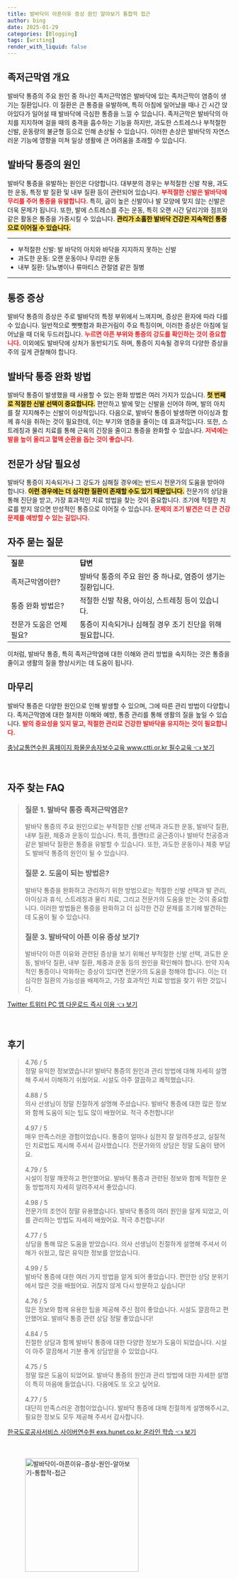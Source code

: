 ```yaml
---
title: 발바닥이 아픈이유 증상 원인 알아보기 통합적 접근
author: bing
date: 2025-01-29
categories: [Blogging]
tags: [writing]
render_with_liquid: false
---
```



<h2 id='족저근막염 개요'>족저근막염 개요</h2>

<p>발바닥 통증의 주요 원인 중 하나인 족저근막염은 발바닥에 있는 족저근막이 염증이 생기는 질환입니다. 이 질환은 큰 통증을 유발하며, 특히 아침에 일어났을 때나 긴 시간 앉아있다가 일어설 때 발바닥에 극심한 통증을 느낄 수 있습니다. 족저근막은 발바닥의 아치를 지지하며 걸을 때의 충격을 흡수하는 기능을 하지만, 과도한 스트레스나 부적절한 신발, 운동량의 불균형 등으로 인해 손상될 수 있습니다. 이러한 손상은 발바닥의 자연스러운 기능에 영향을 미쳐 일상 생활에 큰 어려움을 초래할 수 있습니다.</p>

<h2 id='발바닥 통증의 원인'>발바닥 통증의 원인</h2>

<p>발바닥 통증을 유발하는 원인은 다양합니다. 대부분의 경우는 부적절한 신발 착용, 과도한 운동, 특정 발 질환 및 내부 질환 등이 관련되어 있습니다. <b><span style="color: #ee2323;">부적절한 신발은 발바닥에 무리를 주어 통증을 유발합니다.</span></b> 특히, 굽이 높은 신발이나 발 모양에 맞지 않는 신발은 더욱 문제가 됩니다. 또한, 발에 스트레스를 주는 운동, 특히 오랜 시간 달리기와 점프와 같은 활동은 통증을 가중시킬 수 있습니다. <b><span style="background-color: #ffe066;">관리가 소홀한 발바닥 건강은 지속적인 통증으로 이어질 수 있습니다.</span></b></p>

<hr />

<ul>
    <li>부적절한 신발: 발 바닥의 아치와 바닥을 지지하지 못하는 신발</li>
    <li>과도한 운동: 오랜 운동이나 무리한 운동</li>
    <li>내부 질환: 당뇨병이나 류마티스 관절염 같은 질병</li>
</ul>

<hr />

<h2 id='통증 증상'>통증 증상</h2>

<p>발바닥 통증의 증상은 주로 발바닥의 특정 부위에서 느껴지며, 증상은 환자에 따라 다를 수 있습니다. 일반적으로 뻣뻣함과 화끈거림이 주요 특징이며, 이러한 증상은 아침에 일어났을 때 더욱 두드러집니다. <b><span style="color: #ee2323;">누르면 아픈 부위와 통증의 강도를 확인하는 것이 중요합니다.</span></b> 이외에도 발바닥에 상처가 동반되기도 하며, 통증이 지속될 경우의 다양한 증상을 주의 깊게 관찰해야 합니다.</p>

<h2 id='발바닥 통증 완화 방법'>발바닥 통증 완화 방법</h2>

<p>발바닥 통증이 발생했을 때 사용할 수 있는 완화 방법은 여러 가지가 있습니다. <b><span style="background-color: #ffe066;">첫 번째로 적절한 신발 선택이 중요합니다.</span></b> 편안하고 발에 맞는 신발을 신어야 하며, 발의 아치를 잘 지지해주는 신발이 이상적입니다. 다음으로, 발바닥 통증이 발생하면 아이싱과 함께 휴식을 취하는 것이 필요한데, 이는 부기와 염증을 줄이는 데 효과적입니다. 또한, 스트레칭과 물리 치료를 통해 근육의 긴장을 줄이고 통증을 완화할 수 있습니다. <b><span style="color: #ee2323;">저녁에는 발을 높이 올리고 혈액 순환을 돕는 것이 좋습니다.</span></b></p>

<h2 id='전문가 상담 필요성'>전문가 상담 필요성</h2>

<p>발바닥 통증이 지속되거나 그 강도가 심해질 경우에는 반드시 전문가의 도움을 받아야 합니다. <b><span style="background-color: #ffe066;">이런 경우에는 더 심각한 질환이 존재할 수도 있기 때문입니다.</span></b> 전문가의 상담을 통해 진단을 받고, 가장 효과적인 치료 방법을 찾는 것이 중요합니다. 조기에 적절한 치료를 받지 않으면 만성적인 통증으로 이어질 수 있습니다. <b><span style="color: #ee2323;">문제의 조기 발견은 더 큰 건강 문제를 예방할 수 있는 길입니다.</span></b></p>

<h2 id='자주 묻는 질문'>자주 묻는 질문</h2>

<table>
    <tr>
        <td><b>질문</b></td>
        <td><b>답변</b></td>
    </tr>
    <tr>
        <td>족저근막염이란?</td>
        <td>발바닥 통증의 주요 원인 중 하나로, 염증이 생기는 질환입니다.</td>
    </tr>
    <tr>
        <td>통증 완화 방법은?</td>
        <td>적절한 신발 착용, 아이싱, 스트레칭 등이 있습니다.</td>
    </tr>
    <tr>
        <td>전문가 도움은 언제 필요?</td>
        <td>통증이 지속되거나 심해질 경우 조기 진단을 위해 필요합니다.</td>
    </tr>
</table>

<p>이처럼, 발바닥 통증, 특히 족저근막염에 대한 이해와 관리 방법을 숙지하는 것은 통증을 줄이고 생활의 질을 향상시키는 데 도움이 됩니다.</p>

<h2 id='마무리'>마무리</h2>

<p>발바닥 통증은 다양한 원인으로 인해 발생할 수 있으며, 그에 따른 관리 방법이 다양합니다. 족저근막염에 대한 철저한 이해와 예방, 통증 관리를 통해 생활의 질을 높일 수 있습니다. <b><span style="color: #ee2323;">발의 중요성을 잊지 말고, 적절한 관리로 건강한 발바닥을 유지하는 것이 필요합니다.</span></b></p>


<p><a class="click-button" title="충남교통연수원 홈페이지 화물운송자보수교육 www.ctti.or.kr 필수교육" href="https://yellowplanner.github.io/posts/%EC%B6%A9%EB%82%A8%EA%B5%90%ED%86%B5%EC%97%B0%EC%88%98%EC%9B%90-%ED%99%88%ED%8E%98%EC%9D%B4%EC%A7%80-%ED%99%94%EB%AC%BC%EC%9A%B4%EC%86%A1%EC%9E%90%EB%B3%B4%EC%88%98%EA%B5%90%EC%9C%A1-www.ctti.or.kr-%ED%95%84%EC%88%98%EA%B5%90%EC%9C%A1/" rel="dofollow">충남교통연수원 홈페이지 화물운송자보수교육 www.ctti.or.kr 필수교육 👈 보기</a></p><br>
<h2 id='자주_찾는_FAQ'>자주 찾는 FAQ</h2>
<div itemscope="" itemtype="https://schema.org/FAQPage"> 
<blockquote> 
<div itemscope="" itemprop="mainEntity" itemtype="https://schema.org/Question"> 
<h3 itemprop="name">질문 1. 발바닥 통증 족저근막염은?</h3> 
<div itemscope="" itemprop="acceptedAnswer" itemtype="https://schema.org/Answer"> 
<span itemprop="text"> 
<p>발바닥 통증의 주요 원인으로는 부적절한 신발 선택과 과도한 운동, 발바닥 질환, 내부 질환, 체중과 운동이 있습니다. 특히, 플랜타르 굴근증이나 발바닥 천공증과 같은 발바닥 질환은 통증을 유발할 수 있습니다. 또한, 과도한 운동이나 체중 부담도 발바닥 통증의 원인이 될 수 있습니다.</p> 
</span> 
</div> 
</div> 
<div itemscope="" itemprop="mainEntity" itemtype="https://schema.org/Question"> 
<h3 itemprop="name">질문 2. 도움이 되는 방법은?</h3> 
<div itemscope="" itemprop="acceptedAnswer" itemtype="https://schema.org/Answer"> 
<span itemprop="text"> 
<p>발바닥 통증을 완화하고 관리하기 위한 방법으로는 적절한 신발 선택과 발 관리, 아이싱과 휴식, 스트레칭과 물리 치료, 그리고 전문가의 도움을 받는 것이 중요합니다. 이러한 방법들은 통증을 완화하고 더 심각한 건강 문제를 조기에 발견하는 데 도움이 될 수 있습니다.</p> 
</span> 
</div> 
</div> 
<div itemscope="" itemprop="mainEntity" itemtype="https://schema.org/Question"> 
<h3 itemprop="name">질문 3. 발바닥이 아픈 이유 증상 보기?</h3> 
<div itemscope="" itemprop="acceptedAnswer" itemtype="https://schema.org/Answer"> 
<span itemprop="text"> 
<p>발바닥이 아픈 이유와 관련된 증상을 보기 위해선 부적절한 신발 선택, 과도한 운동, 발바닥 질환, 내부 질환, 체중과 운동 등의 원인을 확인해야 합니다. 만약 지속적인 통증이나 악화하는 증상이 있다면 전문가의 도움을 청해야 합니다. 이는 더 심각한 질환의 가능성을 배제하고, 가장 효과적인 치료 방법을 찾기 위한 것입니다.</p> 
</span> 
</div> 
</div> 
</blockquote> 
</div>
<p><a class="click-button" title="Twitter 트위터 PC 앱 다운로드 즉시 이용" href="https://yellowplanner.github.io/posts/Twitter-%ED%8A%B8%EC%9C%84%ED%84%B0-PC-%EC%95%B1-%EB%8B%A4%EC%9A%B4%EB%A1%9C%EB%93%9C-%EC%A6%89%EC%8B%9C-%EC%9D%B4%EC%9A%A9/" rel="dofollow">Twitter 트위터 PC 앱 다운로드 즉시 이용 👈 보기</a></p><br>
<h2 id='후기'>후기</h2>
<div itemscope itemtype="https://schema.org/Product">
  <blockquote>
  <div itemprop="review" itemscope itemtype="https://schema.org/Review">
      <div itemprop="reviewRating" itemscope itemtype="https://schema.org/Rating"> <span itemprop="ratingValue">4.76</span> / <span itemprop="bestRating">5</span> </div>
      <span itemprop="reviewBody">정말 유익한 정보였습니다! 발바닥 통증의 원인과 관리 방법에 대해 자세히 설명해 주셔서 이해하기 쉬웠어요. 시설도 아주 깔끔하고 쾌적했습니다.</span>
  </div>
  <br>
  <div itemprop="review" itemscope itemtype="https://schema.org/Review">
      <div itemprop="reviewRating" itemscope itemtype="https://schema.org/Rating"> <span itemprop="ratingValue">4.88</span> / <span itemprop="bestRating">5</span> </div>
      <span itemprop="reviewBody">의사 선생님이 정말 친절하게 설명해 주셨습니다. 발바닥 통증에 대한 많은 정보와 함께 도움이 되는 팁도 많이 배웠어요. 적극 추천합니다!</span>
  </div>
  <br>
  <div itemprop="review" itemscope itemtype="https://schema.org/Review">
      <div itemprop="reviewRating" itemscope itemtype="https://schema.org/Rating"> <span itemprop="ratingValue">4.97</span> / <span itemprop="bestRating">5</span> </div>
      <span itemprop="reviewBody">매우 만족스러운 경험이었습니다. 통증이 얼마나 심한지 잘 알려주셨고, 실질적인 치료법도 제시해 주셔서 감사했습니다. 전문가와의 상담은 정말 도움이 됐어요.</span>
  </div>
  <br>
  <div itemprop="review" itemscope itemtype="https://schema.org/Review">
      <div itemprop="reviewRating" itemscope itemtype="https://schema.org/Rating"> <span itemprop="ratingValue">4.79</span> / <span itemprop="bestRating">5</span> </div>
      <span itemprop="reviewBody">시설이 정말 깨끗하고 편안했어요. 발바닥 통증과 관련된 정보와 함께 적절한 운동 방법까지 자세히 알려주셔서 좋았습니다.</span>
  </div>
  <br>
  <div itemprop="review" itemscope itemtype="https://schema.org/Review">
      <div itemprop="reviewRating" itemscope itemtype="https://schema.org/Rating"> <span itemprop="ratingValue">4.98</span> / <span itemprop="bestRating">5</span> </div>
      <span itemprop="reviewBody">전문가의 조언이 정말 유용했습니다. 발바닥 통증의 여러 원인을 알게 되었고, 이를 관리하는 방법도 자세히 배웠어요. 적극 추천합니다!</span>
  </div>
  <br>
  <div itemprop="review" itemscope itemtype="https://schema.org/Review">
      <div itemprop="reviewRating" itemscope itemtype="https://schema.org/Rating"> <span itemprop="ratingValue">4.77</span> / <span itemprop="bestRating">5</span> </div>
      <span itemprop="reviewBody">상담을 통해 많은 도움을 받았습니다. 의사 선생님이 친절하게 설명해 주셔서 이해가 쉬웠고, 많은 유익한 정보를 얻었습니다.</span>
  </div>
  <br>
  <div itemprop="review" itemscope itemtype="https://schema.org/Review">
      <div itemprop="reviewRating" itemscope itemtype="https://schema.org/Rating"> <span itemprop="ratingValue">4.99</span> / <span itemprop="bestRating">5</span> </div>
      <span itemprop="reviewBody">발바닥 통증에 대한 여러 가지 방법을 알게 되어 좋았습니다. 편안한 상담 분위기에서 많은 것을 배웠어요. 귀찮지 않게 다시 방문하고 싶습니다!</span>
  </div>
  <br>
  <div itemprop="review" itemscope itemtype="https://schema.org/Review">
      <div itemprop="reviewRating" itemscope itemtype="https://schema.org/Rating"> <span itemprop="ratingValue">4.76</span> / <span itemprop="bestRating">5</span> </div>
      <span itemprop="reviewBody">많은 정보와 함께 유용한 팁을 제공해 주신 점이 좋았습니다. 시설도 깔끔하고 편안했어요. 발바닥 통증 관련 상담 정말 좋았습니다!</span>
  </div>
  <br>
  <div itemprop="review" itemscope itemtype="https://schema.org/Review">
      <div itemprop="reviewRating" itemscope itemtype="https://schema.org/Rating"> <span itemprop="ratingValue">4.84</span> / <span itemprop="bestRating">5</span> </div>
      <span itemprop="reviewBody">친절한 상담과 함께 발바닥 통증에 대한 다양한 정보가 도움이 되었습니다. 시설이 아주 깔끔해서 기분 좋게 상담받을 수 있었습니다.</span>
  </div>
  <br>
  <div itemprop="review" itemscope itemtype="https://schema.org/Review">
      <div itemprop="reviewRating" itemscope itemtype="https://schema.org/Rating"> <span itemprop="ratingValue">4.75</span> / <span itemprop="bestRating">5</span> </div>
      <span itemprop="reviewBody">정말 많은 도움이 되었어요. 발바닥 통증의 원인과 관리 방법에 대한 자세한 설명이 특히 마음에 들었습니다. 다음에도 또 오고 싶어요.</span>
  </div>
  <br>
  <div itemprop="review" itemscope itemtype="https://schema.org/Review">
      <div itemprop="reviewRating" itemscope itemtype="https://schema.org/Rating"> <span itemprop="ratingValue">4.77</span> / <span itemprop="bestRating">5</span> </div>
      <span itemprop="reviewBody">대단히 만족스러운 경험이었습니다. 발바닥 통증에 대해 친절하게 설명해주시고, 필요한 정보도 모두 제공해 주셔서 감사합니다.</span>
  </div>
  </blockquote>
</div>
<p><a class="click-button" title="한국도로공사서비스 사이버연수원 exs.hunet.co.kr 온라인 학습" href="https://yellowplanner.github.io/posts/%ED%95%9C%EA%B5%AD%EB%8F%84%EB%A1%9C%EA%B3%B5%EC%82%AC%EC%84%9C%EB%B9%84%EC%8A%A4-%EC%82%AC%EC%9D%B4%EB%B2%84%EC%97%B0%EC%88%98%EC%9B%90-exs.hunet.co.kr-%EC%98%A8%EB%9D%BC%EC%9D%B8-%ED%95%99%EC%8A%B5/" rel="dofollow">한국도로공사서비스 사이버연수원 exs.hunet.co.kr 온라인 학습 👈 보기</a></p><br>
<figure class="image"><img src="https://yellowplanner.github.io/assets/img/thumbnail/발바닥이-아픈이유-증상-원인-알아보기-통합적-접근.webp" alt="발바닥이-아픈이유-증상-원인-알아보기-통합적-접근" width="256" height="256"></figure>